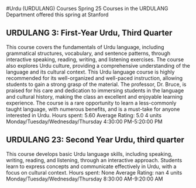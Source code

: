 #Urdu (URDULANG) Courses Spring 25
Courses in the URDULANG Department offered this spring at Stanford
## URDULANG 3: First-Year Urdu, Third Quarter
This course covers the fundamentals of Urdu language, including grammatical structures, vocabulary, and sentence patterns, through interactive speaking, reading, writing, and listening exercises. The course also explores Urdu culture, providing a comprehensive understanding of the language and its cultural context.
This Urdu language course is highly recommended for its well-organized and well-paced instruction, allowing students to gain a strong grasp of the material. The professor, Dr. Bruce, is praised for his care and dedication to immersing students in the language and cultural history, making the class an excellent and enjoyable learning experience. The course is a rare opportunity to learn a less-commonly taught language, with numerous benefits, and is a must-take for anyone interested in Urdu.
Hours spent: 5.60
Average Rating: 5.0
4 units
Monday/Tuesday/Wednesday/Thursday 4:30:00 PM-5:20:00 PM
## URDULANG 23: Second Year Urdu, third quarter
This course develops basic Urdu language skills, including speaking, writing, reading, and listening, through an interactive approach. Students learn to express concepts and communicate effectively in Urdu, with a focus on cultural context.
Hours spent: None
Average Rating: nan
4 units
Monday/Tuesday/Wednesday/Thursday 8:30:00 AM-9:20:00 AM